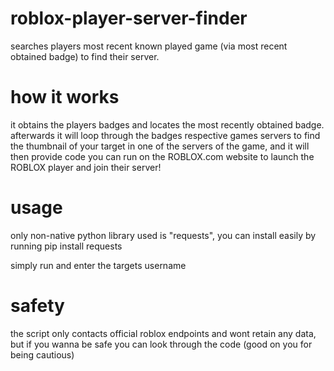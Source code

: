 # roblox-player-server-finder
searches players most recent known played game (via most recent obtained badge) to find their server.  

# how it works
it obtains the players badges and locates the most recently obtained badge. afterwards it will loop through the badges respective games servers to find the thumbnail of your target in one of the servers of the game, and it will then provide code you can run on the ROBLOX.com website to launch the ROBLOX player and join their server!

# usage
only non-native python library used is "requests", you can install easily by running pip install requests

simply run and enter the targets username

# safety
the script only contacts official roblox endpoints and wont retain any data, but if you wanna be safe you can look through the code (good on you for being cautious)
